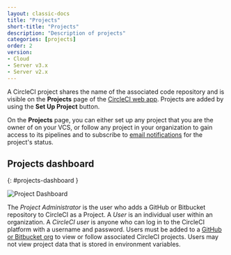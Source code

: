 ```yaml
---
layout: classic-docs
title: "Projects"
short-title: "Projects"
description: "Description of projects"
categories: [projects]
order: 2
version:
- Cloud
- Server v3.x
- Server v2.x
---
```


A CircleCI project shares the name of the associated code repository and is visible on the **Projects** page of the [CircleCI web app](https://app.circleci.com/). Projects are added by using the **Set Up Project** button.

On the **Projects** page, you can either set up any project that you are the owner of on your VCS, or follow any project in your organization to gain access to its pipelines and to subscribe to [email notifications]({{site.baseurl}}/2.0/notifications/) for the project's status.

## Projects dashboard
{: #projects-dashboard }

![Project Dashboard]({{site.baseurl}}/assets/img/docs/CircleCI-2.0-setup-project-circle101_cloud.png)

The *Project Administrator* is the user who adds a GitHub or Bitbucket repository to CircleCI as a Project. A *User* is an individual user within an organization. A *CircleCI user* is anyone who can log in to the CircleCI platform with a username and password. Users must be added to a [GitHub or Bitbucket org]({{site.baseurl}}/2.0/gh-bb-integration/) to view or follow associated CircleCI projects. Users may not view project data that is stored in environment variables.
